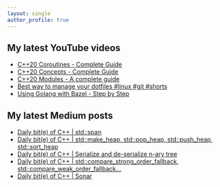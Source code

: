 ```yaml
---
layout: single
author_profile: true
---
```


## My latest YouTube videos

<!--START_SECTION:youtube-->
* [C++20 Coroutines - Complete Guide](https://www.youtube.com/watch?v=w-dmOHhBX9o)
* [C++20 Concepts  - Complete Guide](https://www.youtube.com/watch?v=1So7onMFxJM)
* [C++20 Modules - A complete guide](https://www.youtube.com/watch?v=WRCwciJ5MTE)
* [Best way to manage your dotfiles #linux #git #shorts](https://www.youtube.com/watch?v=LHrB4TcU1JM)
* [Using Golang with Bazel - Step by Step](https://www.youtube.com/watch?v=mXLrk0ipwz4)
<!--END_SECTION:youtube-->

## My latest Medium posts

<!--START_SECTION:medium-->
* [Daily bit(e) of C++ | std::span](https://medium.com/@simontoth/daily-bit-e-of-c-std-span-46c970875351?source=rss-1e1de1006a93------2)
* [Daily bit(e) of C++ | std::make_heap, std::pop_heap, std::push_heap, std::sort_heap](https://medium.com/@simontoth/daily-bit-e-of-c-std-make-heap-std-pop-heap-std-push-heap-std-sort-heap-663e22816d38?source=rss-1e1de1006a93------2)
* [Daily bit(e) of C++ | Serialize and de-serialize n-ary tree](https://medium.com/@simontoth/daily-bit-e-of-c-serialize-and-de-serialize-n-ary-tree-34031b6191eb?source=rss-1e1de1006a93------2)
* [Daily bit(e) of C++ | std::compare_strong_order_fallback, std::compare_weak_order_fallback…](https://medium.com/@simontoth/daily-bit-e-of-c-std-compare-strong-order-fallback-std-compare-weak-order-fallback-c203e6018fc8?source=rss-1e1de1006a93------2)
* [Daily bit(e) of C++ | Sonar](https://medium.com/@simontoth/daily-bit-e-of-c-sonar-95dd228fb451?source=rss-1e1de1006a93------2)
<!--END_SECTION:medium-->